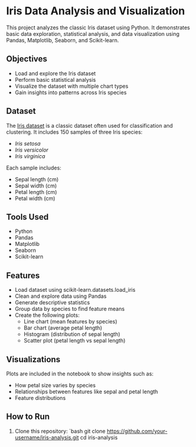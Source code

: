 # Iris Data Analysis and Visualization

This project analyzes the classic Iris dataset using Python. It demonstrates basic data exploration, statistical analysis, and data visualization using Pandas, Matplotlib, Seaborn, and Scikit-learn.

## Objectives

- Load and explore the Iris dataset
- Perform basic statistical analysis
- Visualize the dataset with multiple chart types
- Gain insights into patterns across Iris species

## Dataset

The [Iris dataset](https://archive.ics.uci.edu/ml/datasets/iris) is a classic dataset often used for classification and clustering. It includes 150 samples of three Iris species:
- *Iris setosa*
- *Iris versicolor*
- *Iris virginica*

Each sample includes:
- Sepal length (cm)
- Sepal width (cm)
- Petal length (cm)
- Petal width (cm)

## Tools Used

- Python
- Pandas
- Matplotlib
- Seaborn
- Scikit-learn

## Features

- Load dataset using scikit-learn.datasets.load_iris
- Clean and explore data using Pandas
- Generate descriptive statistics
- Group data by species to find feature means
- Create the following plots:
  - Line chart (mean features by species)
  - Bar chart (average petal length)
  - Histogram (distribution of sepal length)
  - Scatter plot (petal length vs sepal length)

## Visualizations

Plots are included in the notebook to show insights such as:
- How petal size varies by species
- Relationships between features like sepal and petal length
- Feature distributions

## How to Run

1. Clone this repository:
   `bash
   git clone https://github.com/your-username/iris-analysis.git
   cd iris-analysis
